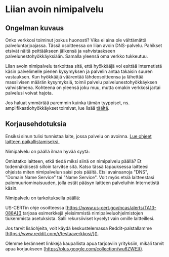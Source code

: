 # Liian avoin nimipalvelu

## Ongelman kuvaus

Onko verkkosi toiminut joskus huonosti? Vika ei aina ole välttämättä palveluntarjoajassa. Tässä osoitteessa on liian avoin DNS-palvelu. Pahikset etsivät näitä peittääkseen jälkensä ja vahvistaakseen palvelunestohyökkäyksiään. Samalla yleensä oma verkko tukkeutuu.

Liian avoin nimipalvelu tarkoittaa sitä, että hyökkääjä voi esittää Internetistä käsin palvelimelle pienen kysymyksen ja palvelin antaa takaisin suuren vastauksen. Kun hyökkääjä väärentää lähdeosoitteensa ja lähettää massiivisen määrän kysymyksiä, toimii palvelu palvelunestohyökkäyksen vahvistimena. Kohteena on yleensä joku muu, mutta omakin verkkosi ja/tai palvelusi voivat hajota.

Jos haluat ymmärtää paremmin kuinka tämän tyyppiset, ns. amplifikaatiohyökkäykset toimivat, lue lisää [täältä](./categories.md#amplifikaatiohyokkaykset).

## Korjausehdotuksia

Ensiksi sinun tulisi tunnistaa laite, jossa palvelu on avoinna. [Lue ohjeet laitteen paikallistamiseksi.](./locate.md)

Nimipalvelu on päällä ilman hyvää syytä:

Omistatko laitteen, etkä tiedä miksi siinä on nimipalvelu päällä? Et todennäköisesti silloin tarvitse sitä. Katso tässä tapauksessa laitteesi ohjeista miten nimipalvelun saisi pois päältä. Etsi avainsanoja "DNS", "Domain Name Service" tai "Name Service". Voit myös etsiä laitteestasi palomuuriominaisuuden, jolla estät pääsyn laitteen palveluihin Internetistä käsin.

Nimipalvelu on tarkoituksella päällä:

US-CERTin ohje osoitteessa [https://www.us-cert.gov/ncas/alerts/TA13-088A]() tarjoaa esimerkkejä yleisimmistä nimipalveluohjelmistojen tiukemmista asetuksista. Salli rekursiiviset kyselyt vain omille laitteillesi.

Jos tarvit lisäohjeita, voit käydä keskustelemassa Reddit-palstallamme [https://www.reddit.com/r/testaaverkkosi/]().

Olemme keränneet linkkejä kaupallista apua tarjoaviin yrityksiin, mikäli tarvit apua korjaukseen [https://plus.google.com/collection/wu6ZWE]().
